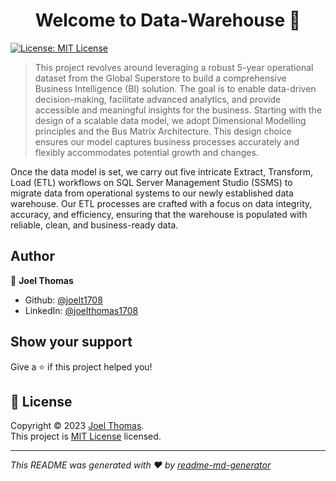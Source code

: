 <h1 align="center">Welcome to  Data-Warehouse 👋</h1>
<p>
  <a href="https://www.mit.edu/~amini/LICENSE.md" target="_blank">
    <img alt="License: MIT License" src="https://img.shields.io/badge/License-MIT License-yellow.svg" />
  </a>
</p>

> This project revolves around leveraging a robust 5-year operational dataset from the Global Superstore to build a comprehensive Business Intelligence (BI) solution. The goal is to enable data-driven decision-making, facilitate advanced analytics, and provide accessible and meaningful insights for the business.
>Starting with the design of a scalable data model, we adopt Dimensional Modelling principles and the Bus Matrix Architecture. This design choice ensures our model captures business processes accurately and flexibly accommodates potential growth and changes.

Once the data model is set, we carry out five intricate Extract, Transform, Load (ETL) workflows on SQL Server Management Studio (SSMS) to migrate data from operational systems to our newly established data warehouse. Our ETL processes are crafted with a focus on data integrity, accuracy, and efficiency, ensuring that the warehouse is populated with reliable, clean, and business-ready data.

## Author

👤 **Joel Thomas**

* Github: [@joelt1708](https://github.com/joelt1708)
* LinkedIn: [@joelthomas1708](https://linkedin.com/in/joelthomas1708)

## Show your support

Give a ⭐️ if this project helped you!

## 📝 License

Copyright © 2023 [Joel Thomas](https://github.com/joelt1708).<br />
This project is [MIT License](https://www.mit.edu/~amini/LICENSE.md) licensed.

***
_This README was generated with ❤️ by [readme-md-generator](https://github.com/kefranabg/readme-md-generator)_
